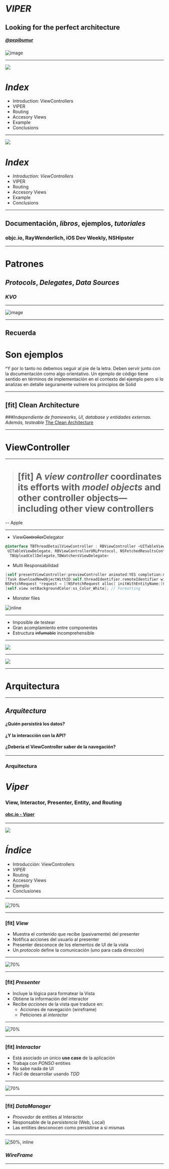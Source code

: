 # _VIPER_
## Looking for the perfect architecture
##### [_@pepibumur_](http://www.twitter.com/pepibumur)

![image](assets/indiana.png)

---

![](assets/barcelona.jpg)
# _Index_
- Introduction: ViewControllers
- VIPER
- Routing
- Accesory Views
- Example
- Conclusions

---

![](assets/barcelona.jpg)
# _Index_
- _Introduction: ViewControllers_
- VIPER
- Routing
- Accesory Views
- Example
- Conclusions

---

## Documentación, _libros_, ejemplos, _tutoriales_
### objc.io, RayWenderlich, iOS Dev Weekly, NSHipster

---

# Patrones
## _Protocols_, _Delegates_, _Data Sources_
### _KVO_

---

![image](assets/babycomputer.gif)

---

## __Recuerda__
# Son ejemplos

^Y por lo tanto no debemos seguir al pie de la letra. Deben servir junto con la documentación como algo orientativo. Un ejemplo de código tiene sentido en términos de implementación en el contexto del ejemplo pero si lo analizas en detalle seguramente vulnere los principios de Solid 

---

## [fit] Clean Architecture
###_Independiente de frameworks, UI, database y entidades externas. Además, testeable_
[The Clean Architecture](http://blog.8thlight.com/uncle-bob/2012/08/13/the-clean-architecture.html)

---

# ViewController

---

> # [fit] A _view controller_ coordinates its efforts with _model objects_ and other controller objects—including other view controllers
-- Apple

---

- View~~Controller~~Delegator

```objectivec
@interface TBThreadDetailViewController : RBViewController <UITableViewDataSource,
 UITableViewDelegate, RBViewControllerURLProtocol, NSFetchedResultsControllerDelegate, TBObjectDetailHeaderCellDelegate,
  TBUploadCellDelegate,TBWatchersViewDelegate>
```

- Multi Responsabilidad

```objectivec
[self presentViewController:previewController animated:YES completion:nil]; //Navigation
[Task downloadNewObjectWithID:self.threadIdentifier.remoteIdentifier withSuccess:^{}]; // Networking
NSFetchRequest *request = [[NSFetchRequest alloc] initWithEntityName:[Comment entityName]]; // Data persistence
[self.view setBackgroundColor:ss_Color_White]; // Formatting
```
- Monster files


![inline](assets/numberoflines.png)

---

- Imposible de testear
- Gran acomplamiento entre componentes
- Estructura ~~infumable~~ incomprehensible

---

![](assets/explosion.gif)

---

![](assets/cryingbaby.gif)

---

# Arquitectura

---

## _Arquitectura_
#### ¿Quién __persistirá__ los datos?
#### ¿Y la __interacción__ con la API?
#### ¿Debería el ViewController saber de la __navegación__?
---

### Arquitectura
# _Viper_
### View, Interactor, Presenter, Entity, and Routing
#### [obc.io - Viper](http://www.objc.io/issue-13/viper.html)
---

![](assets/barcelona.jpg)
# _Índice_
- Introducción: ViewControllers
- _VIPER_
- Routing
- Accesory Views
- Ejemplo
- Conclusiones

---

![70%](assets/viperschema.png)

---

### [fit] _View_
- Muestra el contenido que recibe (pasivamente) del presenter
- Notifica acciones del usuario al presenter
- Presenter desconoce de los elementos de UI de la vista
- Un _protocolo_ define la comunicación (uno para cada dirección)

---

![70%](assets/viperschema.png)

---

### [fit] _Presenter_
- Incluye la lógica para formatear la Vista
- Obtiene la información del interactor
- Recibe _acciones_ de la vista que traduce en:
  - Acciones de navegación (wireframe)
  - Peticiones al _interactor_

---

![70%](assets/viperschema.png)

---

### [fit] _Interactor_
- Está asociado un único __use case__ de la aplicación
- Trabaja con _PONSO_ entities
- No sabe nada de UI
- Fácil de desarrollar usando _TDD_

---

![70%](assets/viperschema.png)

---

### [fit] _DataManager_
- _Proovedor_ de entities al Interactor
- Responsable de la _persistencia_ (Web, Local)
- Las entities desconocen como persistirse a si mismas


---

![50%, inline](assets/viperschema.png)
### _WireFrame_


---


